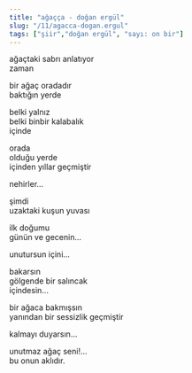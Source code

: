 ```yaml
---
title: "ağaçça - doğan ergül"
slug: "/11/agacca-dogan.ergul"
tags: ["şiir","doğan ergül", "sayı: on bir"]
---
```


ağaçtaki sabrı anlatıyor  
zaman

bir ağaç oradadır  
baktığın yerde

belki yalnız  
belki binbir kalabalık  
içinde

orada  
olduğu yerde  
içinden yıllar geçmiştir

nehirler...

şimdi  
uzaktaki kuşun yuvası

ilk doğumu  
günün ve gecenin...

unutursun içini...

bakarsın  
gölgende bir salıncak  
içindesin...

bir ağaca bakmışsın  
yanından bir sessizlik geçmiştir

kalmayı duyarsın...

unutmaz ağaç seni!...  
bu onun aklıdır.

